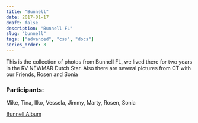 ```yaml
---
title: "Bunnell"
date: 2017-01-17
draft: false
description: "Bunnell FL"
slug: "bunnell"
tags: ["advanced", "css", "docs"]
series_order: 3
---
```


This is the collection of photos from Bunnell FL, we lived there for two years in the RV NEWMAR Dutch Star. Also there are several pictures from CT with our Friends, Rosen and Sonia

### Participants:
Mike, Tina, Ilko, Vessela, Jimmy, Marty, Rosen, Sonia

[Bunnell Album](https://goo.gl/photos/esmeY9ykw7pCsnv96)
